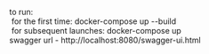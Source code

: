 to run:<br>
&nbsp;for the first time: docker-compose up --build<br>
&nbsp;for subsequent launches: docker-compose up<br>
swagger url - http://localhost:8080/swagger-ui.html
